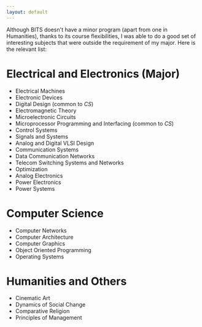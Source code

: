 ```yaml
---
layout: default
---
```


Although BITS doesn't have a minor program (apart from one in Humanities), thanks to its course flexibilities, I was able to do a good set of interesting subjects that were outside the requirement of my major. Here is the relevant list:

Electrical and Electronics (Major)
==================================
* Electrical Machines
* Electronic Devices
* Digital Design (common to *CS*)
* Electromagnetic Theory
* Microelectronic Circuits
* Microprocessor Programming and Interfacing (common to *CS*)
* Control Systems
* Signals and Systems
* Analog and Digital VLSI Design
* Communication Systems
* Data Communication Networks
* Telecom Switching Systems and Networks
* Optimization
* Analog Electronics
* Power Electronics
* Power Systems

Computer Science
================
* Computer Networks
* Computer Architecture
* Computer Graphics
* Object Oriented Programming
* Operating Systems

Humanities and Others
=====================
* Cinematic Art
* Dynamics of Social Change
* Comparative Religion
* Principles of Management